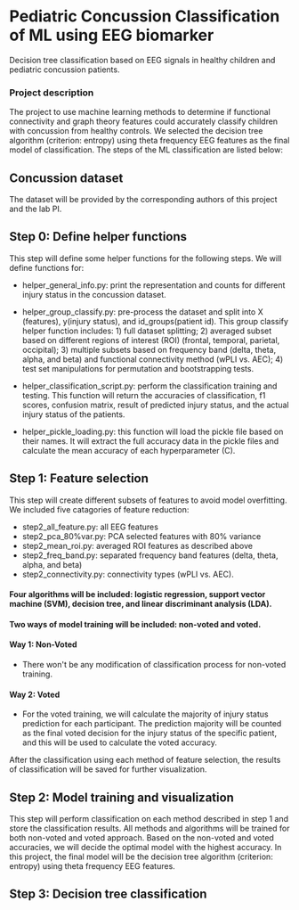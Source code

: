 # Pediatric Concussion Classification of ML using EEG biomarker
Decision tree classification based on EEG signals in healthy children and pediatric concussion patients.

### Project description
The project to use machine learning methods to determine if functional connectivity and graph theory features could accurately classify children with concussion from healthy controls.
We selected the decision tree algorithm (criterion: entropy) using theta frequency EEG features as the final model of classification.
The steps of the ML classification are listed below:

## Concussion dataset
The dataset will be provided by the corresponding authors of this project and the lab PI.

## Step 0: Define helper functions
This step will define some helper functions for the following steps. We will define functions for:
- helper_general_info.py: print the representation and counts for different injury status in the concussion dataset.

- helper_group_classify.py: pre-process the dataset and split into X (features), y(injury status), and id_groups(patient id). This group classify helper function includes: 1) full dataset splitting; 2) averaged subset based on different regions of interest (ROI) (frontal, temporal, parietal, occipital); 3) multiple subsets based on frequency band (delta, theta, alpha, and beta) and functional connectivity method (wPLI vs. AEC); 4) test set manipulations for permutation and bootstrapping tests.

- helper_classification_script.py: perform the classification training and testing. This function will return the accuracies of classification, f1 scores, confusion matrix, result of predicted injury status, and the actual injury status of the patients. 

- helper_pickle_loading.py: this function will load the pickle file based on their names. It will extract the full accuracy data in the pickle files and calculate the mean accuracy of each hyperparameter (C).


## Step 1: Feature selection
This step will create different subsets of features to avoid model overfitting. We included five catagories of feature reduction:
- step2_all_feature.py: all EEG features
- step2_pca_80%var.py: PCA selected features with 80% variance
- step2_mean_roi.py: averaged ROI features as described above
- step2_freq_band.py: separated frequency band features (delta, theta, alpha, and beta)
- step2_connectivity.py: connectivity types (wPLI vs. AEC).

#### Four algorithms will be included: logistic regression, support vector machine (SVM), decision tree, and linear discriminant analysis (LDA).

#### Two ways of model training will be included: non-voted and voted. 
#### Way 1: Non-Voted
- There won't be any modification of classification process for non-voted training. 
#### Way 2: Voted
- For the voted training, we will calculate the majority of injury status prediction for each participant. The prediction majority will be counted as the final voted decision for the injury status of the specific patient, and this will be used to calculate the voted accuracy.

After the classification using each method of feature selection, the results of classification will be saved for further visualization.


## Step 2: Model training and visualization
This step will perform classification on each method described in step 1 and store the classification results. All methods and algorithms will be trained for both non-voted and voted approach.
Based on the non-voted and voted accuracies, we will decide the optimal model with the highest accuracy. In this project, the final model will be the decision tree algorithm (criterion: entropy) using theta frequency EEG features.


## Step 3: Decision tree classification

